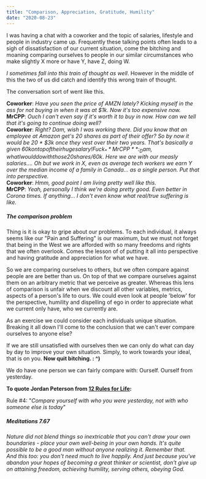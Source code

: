 ```yaml
---
title: "Comparison, Appreciation, Gratitude, Humility"
date: "2020-08-23"
---
```


I was having a chat with a coworker and the topic of salaries, lifestyle and people in industry came up. Frequently these talking points often leads to a sigh of dissatisfaction of our current situation, come the bitching and moaning comparing ourselves to people in our similar circumstances who make slightly X more or have Y, have Z, doing W.

_I sometimes fall into this train of thought as well_. However in the middle of this the two of us did catch and identify this wrong train of thought.

The conversation sort of went like this.

**Coworker**: _Have you seen the price of AMZN lately? Kicking myself in the ass for not buying in when it was at $1k. Now it's too expensive now._  
**MrCPP**: _Ouch I can't even say if it's worth it to buy in now. How can we tell that it's going to continue doing well?_  
**Coworker**: _Right? Dam, wish I was working there. Did you know that an employee at Amazon get's 20 shares as part of their offer? So by now it would be 20 \* $3k once they vest over their two years. That's basically a given $60k on top of their huge salary! Fuck_  
**MrCPP**: _Dam, what I would do with those 20 shares/$60k_. _Here we are with our measly salaries.... Oh but we work in X, even as average tech workers we earn Y over the median income of a family in Canada... as a single person. Put that into perspective._  
**Coworker**: _Hmm, good point I am living pretty well like this._  
**MrCPP**: _Yeah, personally I think we're doing pretty good. Even better in Corona times. If anything... I don't even know what real/true suffering is like._

##### The comparison problem

Thing is it is okay to gripe about our problems. To each individual, it always seems like our "Pain and Suffering" is our maximum, but we must not forget that being in the West we are afforded with so many freedoms and rights that we often overlook. Comes the lesson of of putting it all into perspective and having gratitude and appreciation for what we have.

So we are comparing ourselves to others, but we often compare against people are are better than us. On top of that we compare ourselves against them on an arbitrary metric that we perceive as greater. Whereas this lens of comparison is unfair when we discount all other variables, metrics, aspects of a person's life to ours. We could even look at people 'below' for the perspective, humility and dispelling of ego in order to appreciate what we current only have, who we currently are.

As an exercise we could consider each individuals unique situation. Breaking it all down I'll come to the conclusion that we can't ever compare ourselves to anyone else?

If we are still unsatisfied with ourselves then we can only do what can day by day to improve your own situation. Simply, to work towards your ideal, that is on you. **Now quit bitching. : ^)**

We do have one person we can fairly compare with: Ourself. Ourself from yesterday.

**To quote Jordan Peterson from [12 Rules for Life](https://www.amazon.ca/12-Rules-Life-Antidote-Chaos-ebook/dp/B01FPGY5T0/ref=sr_1_1?dchild=1&gclid=Cj0KCQjwp4j6BRCRARIsAGq4yMEch5uCpK5Ok-S7dnAesoUYECYebwYwHyOw3KOK1ZMSZic_0qZ8H5oaAlw4EALw_wcB&hvadid=326562224781&hvdev=c&hvlocphy=9001502&hvnetw=g&hvqmt=e&hvrand=15647389880248764881&hvtargid=kwd-324263109598&hydadcr=10588_10262592&keywords=12+rules+for+life&qid=1598201097&s=digital-text&sr=1-1&tag=googcana-20):**

Rule #4: "_Compare yourself with who you were yesterday, not with who someone else is today_"

##### Meditations 7.67

_Nature did not blend things so inextricable that you can't draw your own boundaries - place your own well-being in your own hands. It's quite possible to be a good man without anyone realizing it. Remember that.  
And this too: you don't need much to live happily. And just because you've abandon your hopes of becoming a great thinker or scientist, don't give up on attaining freedom, achieving humility, serving others, obeying God._
